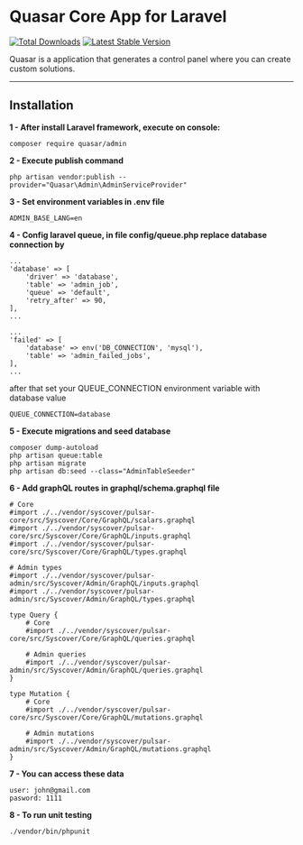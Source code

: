 # Quasar Core App for Laravel

[![Total Downloads](https://poser.pugx.org/quasar/admin/downloads)](https://packagist.org/packages/quasar/admin)
[![Latest Stable Version](http://img.shields.io/github/release/syscover/quasar-admin.svg)](https://packagist.org/packages/quasar/admin)

Quasar is a application that generates a control panel where you can create custom solutions.

---

## Installation

**1 - After install Laravel framework, execute on console:**
```
composer require quasar/admin
```

**2 - Execute publish command**
```
php artisan vendor:publish --provider="Quasar\Admin\AdminServiceProvider"
```

**3 - Set environment variables in .env file**
```
ADMIN_BASE_LANG=en
```

**4 - Config laravel queue, in file config/queue.php replace database connection by**
```
...
'database' => [
    'driver' => 'database',
    'table' => 'admin_job',
    'queue' => 'default',
    'retry_after' => 90,
],
...
```

```
...
'failed' => [
    'database' => env('DB_CONNECTION', 'mysql'),
    'table' => 'admin_failed_jobs',
],
...
```
after that set your QUEUE_CONNECTION environment variable with database value
```
QUEUE_CONNECTION=database
```

**5 - Execute migrations and seed database**
```
composer dump-autoload
php artisan queue:table
php artisan migrate
php artisan db:seed --class="AdminTableSeeder"
```

**6 - Add graphQL routes in graphql/schema.graphql file**
```
# Core
#import ./../vendor/syscover/pulsar-core/src/Syscover/Core/GraphQL/scalars.graphql
#import ./../vendor/syscover/pulsar-core/src/Syscover/Core/GraphQL/inputs.graphql
#import ./../vendor/syscover/pulsar-core/src/Syscover/Core/GraphQL/types.graphql

# Admin types
#import ./../vendor/syscover/pulsar-admin/src/Syscover/Admin/GraphQL/inputs.graphql
#import ./../vendor/syscover/pulsar-admin/src/Syscover/Admin/GraphQL/types.graphql

type Query {
    # Core
    #import ./../vendor/syscover/pulsar-core/src/Syscover/Core/GraphQL/queries.graphql
    
    # Admin queries
    #import ./../vendor/syscover/pulsar-admin/src/Syscover/Admin/GraphQL/queries.graphql
}

type Mutation {
    # Core
    #import ./../vendor/syscover/pulsar-core/src/Syscover/Core/GraphQL/mutations.graphql
    
    # Admin mutations
    #import ./../vendor/syscover/pulsar-admin/src/Syscover/Admin/GraphQL/mutations.graphql
}
```

**7 - You can access these data**
```
user: john@gmail.com
pasword: 1111
```

**8 - To run unit testing**
```
./vendor/bin/phpunit
```